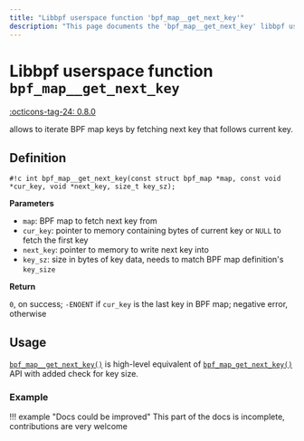 ```yaml
---
title: "Libbpf userspace function 'bpf_map__get_next_key'"
description: "This page documents the 'bpf_map__get_next_key' libbpf userspace function, including its definition, usage, and examples."
---
```

# Libbpf userspace function `bpf_map__get_next_key`

<!-- [LIBBPF_TAG] -->
[:octicons-tag-24: 0.8.0](https://github.com/libbpf/libbpf/releases/tag/v0.8.0)
<!-- [/LIBBPF_TAG] -->

allows to iterate BPF map keys by fetching next key that follows current key.

## Definition

`#!c int bpf_map__get_next_key(const struct bpf_map *map, const void *cur_key, void *next_key, size_t key_sz);`

**Parameters**

- `map`: BPF map to fetch next key from
- `cur_key`: pointer to memory containing bytes of current key or `NULL` to
fetch the first key
- `next_key`: pointer to memory to write next key into
- `key_sz`: size in bytes of key data, needs to match BPF map definition's `key_size`

**Return**

`0`, on success; `-ENOENT` if `cur_key` is the last key in BPF map; negative error, otherwise

## Usage

[`bpf_map__get_next_key()`](bpf_map__get_next_key.md) is high-level equivalent of [`bpf_map_get_next_key()`](bpf_map_get_next_key.md) API with added check for key size.

### Example

!!! example "Docs could be improved"
    This part of the docs is incomplete, contributions are very welcome
